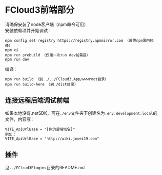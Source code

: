 # FCloud3前端部分
请确保安装了node客户端（npm命令可用）  
安装依赖项并开始调试：
```
npm config set registry https://registry.npmmirror.com （设置npm国内镜像）
npm ci
npm run prebuild （仅第一次run dev前需要）
npm run dev
```
编译：
```
npm run build （到../../FCloud3.App/wwwroot目录）
npm run build-here （到./dist目录）
```
## 连接远程后端调试前端
如果本地没有.netSDK，可在`./env`文件夹下创建名为`.env.development.local`的文件，内容写：
```
VITE_ApiUrlBase = "[你的后端域名]"
例如：
VITE_ApiUrlBase = "http://wiki.jowei19.com"
```
## 插件
见`../FCloud3Plugins`目录的README.md

